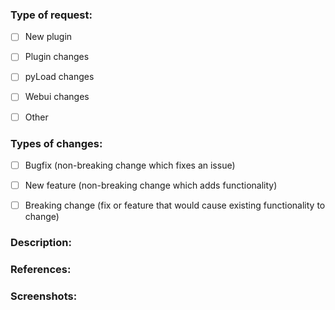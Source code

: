 <!--- Annotations starting with tag `<!---` (like this one) will be removed automatically, so don't worry about them. ;) -->


### Type of request:
<!--- Please fill with an `x` one the checkboxes below (eg. `[x] New plugin`) -->

- [ ] New plugin
- [ ] Plugin changes
- [ ] pyLoad changes
- [ ] Webui changes
- [ ] Other


### Types of changes:
<!--- Please fill with an `x` the checkboxes below (eg. `[x] Bugfix`) -->

- [ ] Bugfix (non-breaking change which fixes an issue)
- [ ] New feature (non-breaking change which adds functionality)
- [ ] Breaking change (fix or feature that would cause existing functionality to change)


### Description:
<!--- Short description and reasons for applying these changes -->

<!--- WRITE HERE - REQUIRED -->


### References:
<!--- Related pull requests, issues, external links, etc. -->

<!--- WRITE HERE - OPTIONAL -->


### Screenshots:

<!--- WRITE HERE - OPTIONAL -->




<!--- Thank you for your contribution! -->
